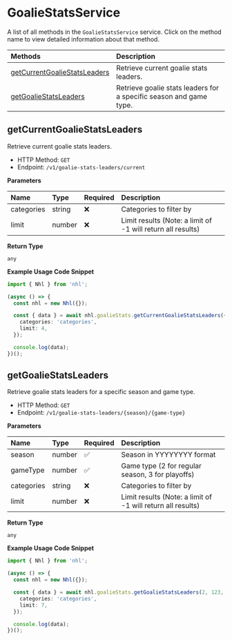 # GoalieStatsService

A list of all methods in the `GoalieStatsService` service. Click on the method name to view detailed information about that method.

| Methods                                                       | Description                                                        |
| :------------------------------------------------------------ | :----------------------------------------------------------------- |
| [getCurrentGoalieStatsLeaders](#getcurrentgoaliestatsleaders) | Retrieve current goalie stats leaders.                             |
| [getGoalieStatsLeaders](#getgoaliestatsleaders)               | Retrieve goalie stats leaders for a specific season and game type. |

## getCurrentGoalieStatsLeaders

Retrieve current goalie stats leaders.

- HTTP Method: `GET`
- Endpoint: `/v1/goalie-stats-leaders/current`

**Parameters**

| Name       | Type   | Required | Description                                                 |
| :--------- | :----- | :------- | :---------------------------------------------------------- |
| categories | string | ❌       | Categories to filter by                                     |
| limit      | number | ❌       | Limit results (Note: a limit of -1 will return all results) |

**Return Type**

`any`

**Example Usage Code Snippet**

```typescript
import { Nhl } from 'nhl';

(async () => {
  const nhl = new Nhl({});

  const { data } = await nhl.goalieStats.getCurrentGoalieStatsLeaders({
    categories: 'categories',
    limit: 4,
  });

  console.log(data);
})();
```

## getGoalieStatsLeaders

Retrieve goalie stats leaders for a specific season and game type.

- HTTP Method: `GET`
- Endpoint: `/v1/goalie-stats-leaders/{season}/{game-type}`

**Parameters**

| Name       | Type   | Required | Description                                                 |
| :--------- | :----- | :------- | :---------------------------------------------------------- |
| season     | number | ✅       | Season in YYYYYYYY format                                   |
| gameType   | number | ✅       | Game type (2 for regular season, 3 for playoffs)            |
| categories | string | ❌       | Categories to filter by                                     |
| limit      | number | ❌       | Limit results (Note: a limit of -1 will return all results) |

**Return Type**

`any`

**Example Usage Code Snippet**

```typescript
import { Nhl } from 'nhl';

(async () => {
  const nhl = new Nhl({});

  const { data } = await nhl.goalieStats.getGoalieStatsLeaders(2, 123, {
    categories: 'categories',
    limit: 7,
  });

  console.log(data);
})();
```

<!-- This file was generated by liblab | https://liblab.com/ -->
